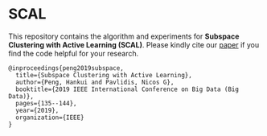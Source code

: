 # SCAL
This repository contains the algorithm and experiments for **Subspace Clustering with Active Learning (SCAL)**. Please kindly cite our [paper](https://ieeexplore.ieee.org/document/9006361) if you find the code helpful for your research.

```
@inproceedings{peng2019subspace,
  title={Subspace Clustering with Active Learning},
  author={Peng, Hankui and Pavlidis, Nicos G},
  booktitle={2019 IEEE International Conference on Big Data (Big Data)},
  pages={135--144},
  year={2019},
  organization={IEEE}
}

```
